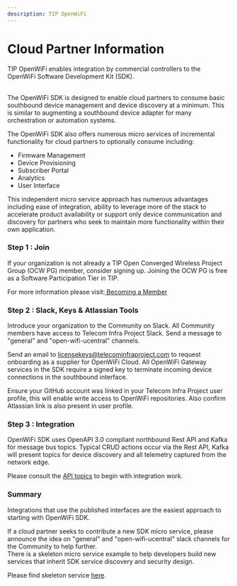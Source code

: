```yaml
---
description: TIP OpenWiFi
---
```


# Cloud Partner Information

TIP OpenWiFi enables integration by commercial controllers to the OpenWiFi Software Development Kit (SDK).

\
The OpenWiFi SDK is designed to enable cloud partners to consume basic southbound device management and device discovery at a minimum. This is similar to augmenting a southbound device adapter for many orchestration or automation systems.

The OpenWiFi SDK also offers numerous micro services of incremental functionality for cloud partners to optionally consume including:

* Firmware Management
* Device Provisioning
* Subscriber Portal
* Analytics
* User Interface

This independent micro service approach has numerous advantages including ease of integration, ability to leverage more of the stack to accelerate product availability or support only device communication and discovery for partners who seek to maintain more functionality within their own application.

### Step 1 : Join

If your organization is not already a TIP Open Converged Wireless Project Group (OCW PG) member, consider signing up. Joining the OCW PG is free as a Software Participation Tier in TIP.

For more information please visit:[ Becoming a Member](https://telecominfraproject.com/apply-for-membership/)

### Step 2 : Slack, Keys & Atlassian Tools

Introduce your organization to the Community on Slack. All Community members have access to Telecom Infra Project Slack. Send a message to "general" and "open-wifi-ucentral" channels.

Send an email to licensekeys@telecominfraproject.com to request onboarding as a supplier for OpenWiFi Cloud. All OpenWiFi Gateway services in the SDK require a signed key to terminate incoming device connections in the southbound interface.

Ensure your GitHub account was linked in your Telecom Infra Project user profile, this will enable write access to OpenWiFi repositories. Also confirm Atlassian link is also present in user profile.

### Step 3 : Integration

OpenWiFi SDK uses OpenAPI 3.0 compliant northbound Rest API and Kafka for message bus topics. Typical CRUD actions occur via the Rest API, Kafka will present topics for device discovery and all telemetry captured from the network edge.

Please consult the [API topics](../sdk/api/) to begin with integration work.

### Summary

Integrations that use the published interfaces are the easiest approach to starting with OpenWiFi SDK.

If a cloud partner seeks to contribute a new SDK micro service, please announce the idea on "general" and "open-wifi-ucentral" slack channels for the Community to help further.\
There is a skeleton micro service example to help developers build new services that inherit SDK service discovery and security design.

Please find skeleton service [here](https://github.com/Telecominfraproject/wlan-cloud-tools).
